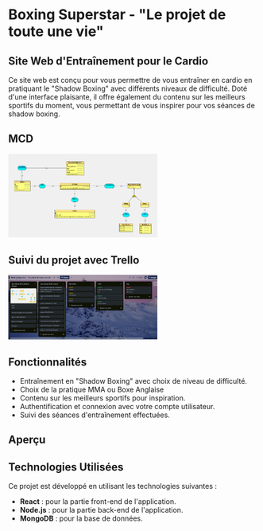# Boxing Superstar - "Le projet de toute une vie"
## Site Web d'Entraînement pour le Cardio

Ce site web est conçu pour vous permettre de vous entraîner en cardio en pratiquant le "Shadow Boxing" avec différents niveaux de difficulté. Doté d'une interface plaisante, il offre également du contenu sur les meilleurs sportifs du moment, vous permettant de vous inspirer pour vos séances de shadow boxing.

## MCD
<img src="mcd.bs.png" alt="Texte alternatif" width="300" />

## Suivi du projet avec Trello
<img src="trell.png" alt="Texte alternatif" width="300" />

## Fonctionnalités

- Entraînement en "Shadow Boxing" avec choix de niveau de difficulté.
- Choix de la pratique MMA ou Boxe Anglaise
- Contenu sur les meilleurs sportifs pour inspiration.
- Authentification et connexion avec votre compte utilisateur.
- Suivi des séances d'entraînement effectuées.

## Aperçu

## Technologies Utilisées

Ce projet est développé en utilisant les technologies suivantes :

- **React** : pour la partie front-end de l'application.
- **Node.js** : pour la partie back-end de l'application.
- **MongoDB** : pour la base de données.
